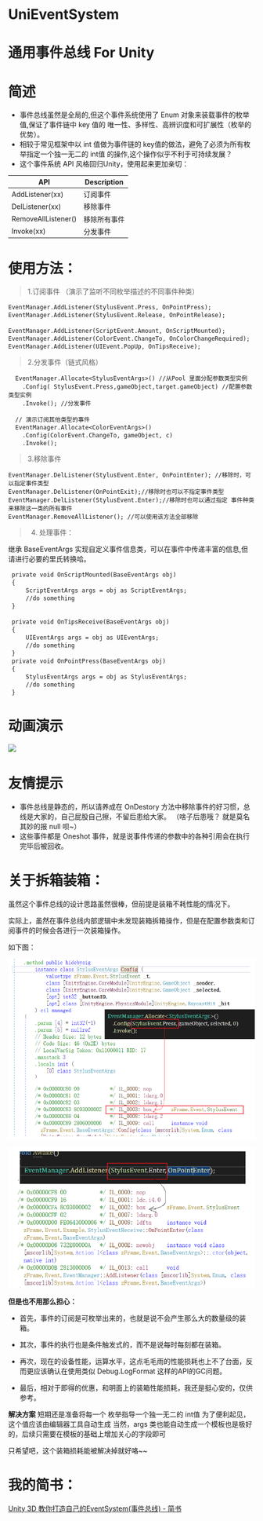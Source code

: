 # UniEventSystem
# 通用事件总线 For Unity

# 简述
* 事件总线虽然是全局的,但这个事件系统使用了 Enum 对象来装载事件的枚举值,保证了事件链中 key 值的 唯一性、多样性、高辨识度和可扩展性（枚举的优势）。
* 相较于常见框架中以 int 值做为事件链的 key值的做法，避免了必须为所有枚举指定一个独一无二的 int值 的操作,这个操作似乎不利于可持续发展？
* 这个事件系统 API 风格回归Unity，使用起来更加亲切：

|API|Description|
|---|------|
AddListener(xx) | 订阅事件
DelListener(xx) | 移除事件
RemoveAllListener() | 移除所有事件
Invoke(xx) |分发事件

 # 使用方法：
 
 > 1.订阅事件 （演示了监听不同枚举描述的不同事件种类）
```
EventManager.AddListener(StylusEvent.Press, OnPointPress);
EventManager.AddListener(StylusEvent.Release, OnPointRelease);

EventManager.AddListener(ScriptEvent.Amount, OnScriptMounted); 
EventManager.AddListener(ColorEvent.ChangeTo, OnColorChangeRequired);
EventManager.AddListener(UIEvent.PopUp, OnTipsReceive);       
```

> 2.分发事件（链式风格）
```
  EventManager.Allocate<StylusEventArgs>() //从Pool 里面分配参数类型实例
    .Config( StylusEvent.Press,gameObject,target.gameObject) //配置参数类型实例
    .Invoke(); //分发事件
                
  // 演示订阅其他类型的事件
  EventManager.Allocate<ColorEventArgs>()
    .Config(ColorEvent.ChangeTo, gameObject, c)
    .Invoke();

```

> 3.移除事件
```
EventManager.DelListener(StylusEvent.Enter, OnPointEnter); //移除时，可以指定事件类型
EventManager.DelListener(OnPointExit);//移除时也可以不指定事件类型
EventManager.DelListener(StylusEvent.Enter);//移除时也可以通过指定 事件种类 来移除这一类的所有事件
EventManager.RemoveAllListener(); //可以使用该方法全部移除
```

> 4. 处理事件：

继承 BaseEventArgs 实现自定义事件信息类，可以在事件中传递丰富的信息,但请进行必要的里氏转换哈。
```
 private void OnScriptMounted(BaseEventArgs obj)
 {
     ScriptEventArgs args = obj as ScriptEventArgs;
     //do something 
 }

 private void OnTipsReceive(BaseEventArgs obj)
 {
     UIEventArgs args = obj as UIEventArgs;
     //do something 
 }
 private void OnPointPress(BaseEventArgs obj)
 {
     StylusEventArgs args = obj as StylusEventArgs;
     //do something 
 }

```
# 动画演示
![](https://upload-images.jianshu.io/upload_images/3600713-b2ae5147fd58b5dd.gif?imageMogr2/auto-orient/strip)

# 友情提示
* 事件总线是静态的，所以请养成在 OnDestory 方法中移除事件的好习惯，总线是大家的，自己屁股自己擦，不留后患给大家。
（啥子后患哦？ 就是莫名其妙的报 null 呗~）
* 这些事件都是 Oneshot 事件，就是说事件传递的参数中的各种引用会在执行完毕后被回收。

# 关于拆箱装箱：
虽然这个事件总线的设计思路虽然很棒，但前提是装箱不耗性能的情况下。

实际上，虽然在事件总线内部逻辑中未发现装箱拆箱操作，但是在配置参数类和订阅事件的时候会各进行一次装箱操作。

如下图：

![Config函数使用时的装箱](doc/01.png)

![Config函数使用时的装箱](doc/02.png)

**但是也不用那么担心：**
* 首先，事件的订阅是可枚举出来的，也就是说不会产生那么大的数量级的装箱。

* 其次，事件的执行也是条件触发式的，而不是说每时每刻都在装箱。

* 再次，现在的设备性能，运算水平，这点毛毛雨的性能损耗也上不了台面，反而更应该确认在使用类似 Debug.LogFormat 这样的API的GC问题。

* 最后，相对于即得的优惠，和明面上的装箱性能损耗，我还是挺心安的，仅供参考。

**解决方案**
短期还是准备将每一个 枚举指导一个独一无二的 int值
为了便利起见，这个值应该由编辑器工具自动生成
当然，args 类也能自动生成一个模板也是极好的，后续只需要在模板的基础上增加关心的字段即可

只希望吧，这个装箱损耗能被解决掉就好咯~~

# 我的简书：
[Unity 3D 教你打造自己的EventSystem(事件总线) - 简书](https://www.jianshu.com/p/bf82beb41f7f)



